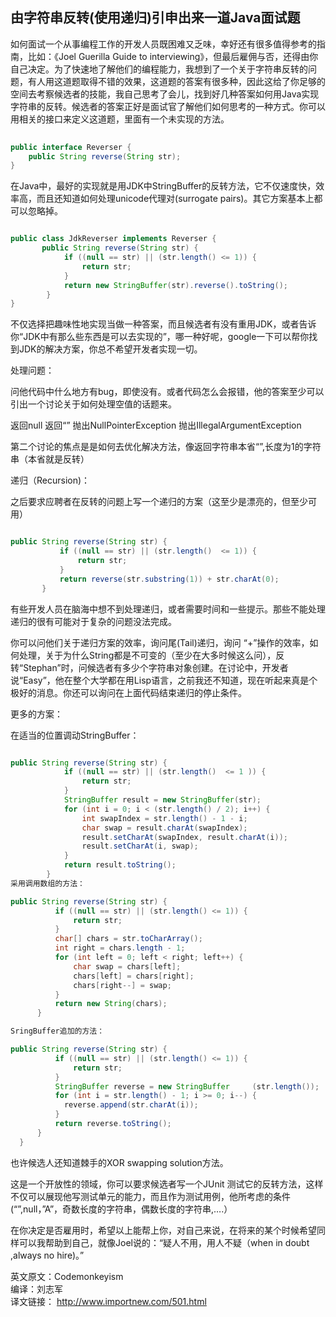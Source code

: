 由字符串反转(使用递归)引申出来一道Java面试题
--------

如何面试一个从事编程工作的开发人员既困难又乏味，幸好还有很多值得参考的指南，比如：《Joel Guerilla Guide to interviewing》，但最后雇佣与否，还得由你自己决定。为了快速地了解他们的编程能力，我想到了一个关于字符串反转的问题，有人用这道题取得不错的效果，这道题的答案有很多种，因此这给了你足够的空间去考察候选者的技能，我自己思考了会儿，找到好几种答案如何用Java实现字符串的反转。候选者的答案正好是面试官了解他们如何思考的一种方式。你可以用相关的接口来定义这道题，里面有一个未实现的方法。

```java  
 
public interface Reverser {  
   	public String reverse(String str);   
}   
```` 

在Java中，最好的实现就是用JDK中StringBuffer的反转方法，它不仅速度快，效率高，而且还知道如何处理unicode代理对(surrogate pairs)。其它方案基本上都可以忽略掉。

```java   

public class JdkReverser implements Reverser {   
       public String reverse(String str) {  
            if ((null == str) || (str.length() <= 1)) {
                return str;  
            }   
            return new StringBuffer(str).reverse().toString();  
        }   
}  
```  

不仅选择把趣味性地实现当做一种答案，而且候选者有没有重用JDK，或者告诉你“JDK中有那么些东西是可以去实现的”，哪一种好呢，google一下可以帮你找到JDK的解决方案，你总不希望开发者实现一切。

处理问题：

问他代码中什么地方有bug，即使没有。或者代码怎么会报错，他的答案至少可以引出一个讨论关于如何处理空值的话题来。

 返回null
 返回“”
 抛出NullPointerException
 抛出IllegalArgumentException
 

第二个讨论的焦点是是如何去优化解决方法，像返回字符串本省“”,长度为1的字符串（本省就是反转）

递归（Recursion)：

之后要求应聘者在反转的问题上写一个递归的方案（这至少是漂亮的，但至少可用）

```java   

public String reverse(String str) {  
           if ((null == str) || (str.length()  <= 1)) {  
               return str;  
           }  
           return reverse(str.substring(1)) + str.charAt(0);  
       }   
```  
有些开发人员在脑海中想不到处理递归，或者需要时间和一些提示。那些不能处理递归的很有可能对于复杂的问题没法完成。

你可以问他们关于递归方案的效率，询问尾(Tail)递归，询问 “+”操作的效率，如何处理，关于为什么String都是不可变的（至少在大多时候这么问），反转“Stephan”时，问候选者有多少个字符串对象创建。在讨论中，开发者说“Easy”，他在整个大学都在用Lisp语言，之前我还不知道，现在听起来真是个极好的消息。你还可以询问在上面代码结束递归的停止条件。

更多的方案：

在适当的位置调动StringBuffer：
```java   

public String reverse(String str) {   
            if ((null == str) || (str.length()  <= 1 )) {  
                return str;   
            }  
            StringBuffer result = new StringBuffer(str);  
            for (int i = 0; i < (str.length() / 2); i++) {  
                int swapIndex = str.length() - 1 - i;  
                char swap = result.charAt(swapIndex);  
                result.setCharAt(swapIndex, result.charAt(i));  
                result.setCharAt(i, swap);  
            }   
            return result.toString();  
        }
采用调用数组的方法：

public String reverse(String str) {   
          if ((null == str) || (str.length() <= 1)) {   
              return str;   
          }   
          char[] chars = str.toCharArray();   
          int right = chars.length - 1;   
          for (int left = 0; left < right; left++) {  
              char swap = chars[left];   
              chars[left] = chars[right];  
              chars[right--] = swap;   
          }   
          return new String(chars);  
      }   

SringBuffer追加的方法：

public String reverse(String str) {   
          if ((null == str) || (str.length() <= 1)) {   
              return str;   
          }    
          StringBuffer reverse = new StringBuffer     (str.length());   
          for (int i = str.length() - 1; i >= 0; i--) {
            reverse.append(str.charAt(i));   
          }   
          return reverse.toString();   
      }  
  }   

```  

也许候选人还知道棘手的XOR swapping solution方法。

这是一个开放性的领域，你可以要求候选者写一个JUnit 测试它的反转方法，这样不仅可以展现他写测试单元的能力，而且作为测试用例，他所考虑的条件(“”,null，”A”，奇数长度的字符串，偶数长度的字符串,….）

在你决定是否雇用时，希望以上能帮上你，对自己来说，在将来的某个时候希望同样可以我帮助到自己，就像Joel说的：“疑人不用，用人不疑（when in doubt ,always no hire)。”

 

英文原文：Codemonkeyism  
编译：刘志军   
译文链接： http://www.importnew.com/501.html   